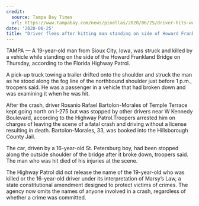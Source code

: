 ```yaml
---
credit:
  source: Tampa Bay Times
  url: https://www.tampabay.com/news/pinellas/2020/06/25/driver-hits-woman-standing-on-side-of-howard-frankland-bridge-troopers-say/
date: '2020-06-25'
title: "Driver flees after hitting man standing on side of Howard Frankland, troopers say"
---
```

TAMPA — A 19-year-old man from Sioux City, Iowa, was struck and killed by a vehicle while standing on the side of the Howard Frankland Bridge on Thursday, according to the Florida Highway Patrol.

A pick-up truck towing a trailer drifted onto the shoulder and struck the man as he stood along the fog line of the northbound shoulder just before 1 p.m., troopers said. He was a passenger in a vehicle that had broken down and was examining it when he was hit.

After the crash, driver Rosanio Rafael Bartolon-Morales of Temple Terrace kept going north on I-275 but was stopped by other drivers near W Kennedy Boulevard, according to the Highway Patrol.Troopers arrested him on charges of leaving the scene of a fatal crash and driving without a license resulting in death. Bartolon-Morales, 33, was booked into the Hillsborough County Jail.

The car, driven by a 16-year-old St. Petersburg boy, had been stopped along the outside shoulder of the bridge after it broke down, troopers said. The man who was hit died of his injuries at the scene.

The Highway Patrol did not release the name of the 19-year-old who was killed or the 16-year-old driver under its interpretation of Marsy’s Law, a state constitutional amendment designed to protect victims of crimes. The agency now omits the names of anyone involved in a crash, regardless of whether a crime was committed.
